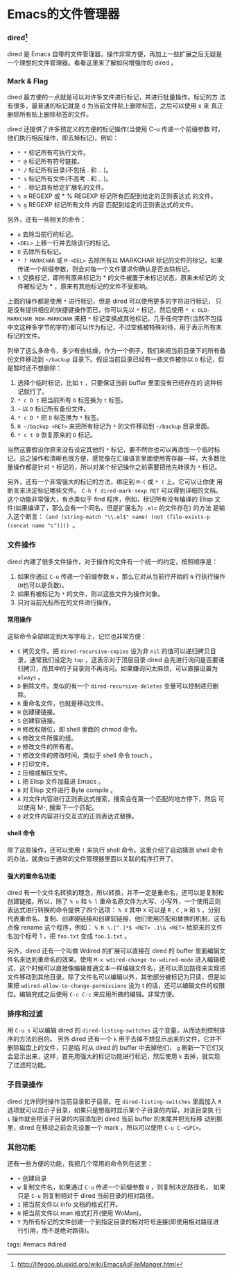 # Emacs的文件管理器

### dired[^1]

dired 是 Emacs 自带的文件管理器，操作非常方便，再加上一些扩展之后无疑是一个理想的文件管理器。看看这里来了解如何增强你的 dired 。

### Mark & Flag

dired 最方便的一点就是可以对许多文件进行标记，并进行批量操作。标记的方 法有很多，最普通的标记就是 d 为当前文件贴上删除标签，之后可以使用 x 来 真正删除所有贴上删除标签的文件。

dired 还提供了许多预定义的方便的标记操作(当使用 C-u 传递一个前缀参数 时，他们执行相反操作，即去掉标记)，例如：

+ `* *` 标记所有可执行文件。
+ `* @` 标记所有符号链接。
+ `* /` 标记所有目录(不包括 . 和 .. )。
+ `* s` 标记所有文件(不高考 . 和 .. )。
+ `* .` 标记具有给定扩展名的文件。
+ `% m` REGEXP <RET> 或 * % REGEXP <RET> 标记所有匹配到给定的正则表达式 的文件。
+ `% g` REGEXP <RET> 标记所有文件 内容 匹配到给定的正则表达式的文件。

另外，还有一些相关的命令：

+ `u` 去除当前行的标记。
+ `<DEL>` 上移一行并去除该行的标记。
+ `U` 去除所有标记。
+ `* ? MARKCHAR` 或 `M-<DEL>` 去除所有以 MARKCHAR 标记的文件的标记，如果 传递一个前缀参数，则会对每一个文件要求你确认是否去除标记。
+ `t` 交换标记，即所有原来标记为 * 的文件被置于未标记状态，原来未标记的 文件被标记为 * ，原来有其他标记的文件不受影响。

上面的操作都是使用 `*` 进行标记，但是 dired 可以使用更多的字符进行标记， 只是没有提供相应的快捷键操作而已，你可以先以 `*` 标记，然后使用 `* c OLD-MARKCHAR NEW-MARKCHAR` 来把 `*` 标记变换成其他标记，几乎任何字符(当然不包括中文这种多字节的字符)都可以作为标记，不过空格被特殊对待，用于表示所有未标记的文件。

列举了这么多命令，多少有些枯燥，作为一个例子，我们来把当前目录下的所有备份文件移动到 `~/backup` 目录下。假设当前目录已经有一些文件被你以 `D` 标记，但是暂时还不想删除：

1. 选择个临时标记，比如 `t` ，只要保证当前 buffer 里面没有已经存在的 这种标记就行了。
2. `* c D t` 把当前所有 `D` 标签换为 `t` 标签。
3. `~` 以 `D` 标记所有备份文件。
4. `* c D *` 把 `D` 标签换为 `*` 标签。
5. `R ~/backup <RET>` 来把所有标记为 `*` 的文件移动到 `~/backup` 目录里面。
6. `* c t D` 恢复原来的 `D` 标记。

当然这要假设你原来没有设定其他的 `*` 标记，要不然你也可以再添加一个临时标记。总之操作和清晰也很方便，感觉像在汇编语言里面使用寄存器一样，大多数批量操作都是针对 `*` 标记的，所以对某个标记操作之前需要把他先转换为 `*` 标记。

另外，还有一个非常强大的标记的方法，绑定到 `M-(` 或 `* (` 上。它可以让你使 用断言来决定标记哪些文件。 `C-h f dired-mark-sexp RET` 可以得到详细的文档。 这个功能非常强大，有点类似于 find 程序，例如，标记所有没有编译的 Elisp 文件(如果编译了，那么会有一个同名，但是扩展名为 `.elc` 的文件存在) 的方法 是输入这个断言： `(and (string-match "\\.el$" name) (not (file-exists-p (concat name "c")))) `。

### 文件操作

dired 内建了很多文件操作，对于操作的文件有一个统一的约定，按照顺序是：

1. 如果你通过 `C-u` 传递一个前缀参数 `N` ，那么它对从当前行开始的 `N` 行执行操作(`N`也可以是负数)。
2. 如果有被标记为 `*` 的文件，则以这些文件为操作对象。
3. 只对当前光标所在的文件进行操作。

#### 常用操作

这些命令全部绑定到大写字母上，记忆也非常方便：

+ `C` 拷贝文件。把 `dired-recursive-copies` 设为非 `nil` 的值可以递归拷贝目录，通常我们设定为 `top` ，这表示对于顶层目录 dired 会先进行询问是否要递归拷贝，而其中的子目录则不再询问。如果嫌询问太麻烦，可以直接设置为 `always` 。
+ `D` 删除文件。类似的有一个 `dired-recursive-deletes` 变量可以控制递归删 除。
+ `R` 重命名文件，也就是移动文件。
+ `H` 创建硬链接。
+ `S` 创建软链接。
+ `M` 修改权限位，即 shell 里面的 chmod 命令。
+ `G` 修改文件所属的组。
+ `O` 修改文件的所有者。
+ `T` 修改文件的修改时间，类似于 shell 命令 touch 。
+ `P` 打印文件。
+ `Z` 压缩或解压文件。
+ `L` 把 Elisp 文件加载进 Emacs 。
+ `B` 对 Elisp 文件进行 Byte compile 。
+ `A` 对文件内容进行正则表达式搜索，搜索会在第一个匹配的地方停下，然后 可以使用 M-, 搜索下一个匹配。
+ `Q` 对文件内容进行交互式的正则表达式替换。

#### shell 命令
除了这些操作，还可以使用 `!` 来执行 shell 命令。这里介绍了自动猜测 shell 命令的办法，就类似于通常的文件管理器里面以关联的程序打开了。

#### 强大的重命名功能
dired 有一个文件名转换的理念，所以转换，并不一定是重命名，还可以是复制和创建链接。所以，除了 `% u` 和 `% l` 重命名原文件为大写、小写外，一个使用正则表达式进行转换的命令提供了四个选项： `% X` 其中 `X` 可以是 `R` , `C` , `H` 和 `S` ，分别代表重命名、复制、创建硬链接和创建软链接，他们使用匹配和替换的机制，这有点像 rename 这个程序，例如： `% R \.[^.]*$ <RET> .1\& <RET>` 给原来的文件名加个标号 1 ，把 `foo.txt` 变成 `foo.1.txt` 。

另外，dired 还有一个叫做 Wdired 的扩展可以直接在 dired 的 buffer 里面编辑文件名来达到重命名的效果。使用 `M-x wdired-change-to-wdired-mode` 进入编辑模式，这个时候可以直接像编辑普通文本一样编辑文件名，还可以添加路径来实现把文件移动到其他目录。除了文件名可以编辑以外，其他部分被标记为只读，但是如果把 `wdired-allow-to-change-permissions` 设为 t 的话，还可以编辑文件的权限位。编辑完成之后使用 `C-c C-c` 来应用所做的编辑。非常方便。

### 排序和过滤
用 `C-u s` 可以编辑 dired 的 `dired-listing-switches` 这个变量，从而达到控制排序的方法的目的。
另外 dired 还有一个 `k` 用于去掉不想显示出来的文件，它并不删除磁盘上的文件，只是临 时从 dired 的 buffer 中去掉他们， `g` 刷新一下它们又会显示出来，这样，首先用强大的标记功能进行标记，然后使用 `k` 去掉，就实现了过滤的功能。

### 子目录操作
dired 允许同时操作当前目录和子目录。在 `dired-listing-switches` 里面加入 `R` 选项就可以显示子目录，如果只是想临时显示某个子目录的内容，对该目录执 行 `i` 操作就会把该子目录的内容添加到 dired 当前 buffer 的末尾并把光标移 动到那里，dired 在移动之前会先设置一个 mark ，所以可以使用 `C-u C-<SPC>`。 

### 其他功能
还有一些方便的功能，我把几个常用的命令列在这里：

* `+` 创建目录
* `w` 复制文件名，如果通过 `C-u` 传递一个前缀参数 `0` ，则复制决定路径名， 如果只是 `C-u` 则复制相对于 dired 当前目录的相对路径。
* `I` 把当前文件以 info 文档的格式打开。
* `N` 把当前文件以 man 格式打开(使用 WoMan)。
* `Y` 为所有标记的文件创建一个到指定目录的相对符号连接(即使用相对路径进 行引用，而不是绝对路径)。

[^1]: <http://lifegoo.pluskid.org/wiki/EmacsAsFileManger.html>

tags: #emacs #dired
